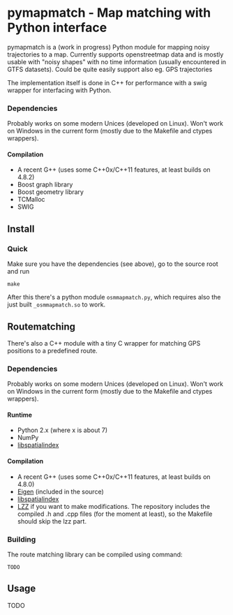 # pymapmatch - Map matching with Python interface

pymapmatch is a (work in progress) Python module for mapping
noisy trajectories to a map. Currently supports
openstreetmap data and is mostly usable with "noisy shapes"
with no time information (usually encountered in GTFS datasets).
Could be quite easily support also eg. GPS trajectories

The implementation itself is done in C++ for performance with
a swig wrapper for interfacing with Python.

### Dependencies
Probably works on some modern Unices (developed on Linux).
Won't work on Windows in the current form (mostly due to the Makefile and
ctypes wrappers).

#### Compilation
* A recent G++ (uses some C++0x/C++11 features, at least builds on 4.8.2)
* Boost graph library
* Boost geometry library
* TCMalloc
* SWIG

## Install
### Quick
Make sure you have the dependencies (see above), go to the source root and run
	
	make

After this there's a python module `osmmapmatch.py`, which requires also the
just built `_osmmapmatch.so` to work.

## Routematching

There's also a C++ module with a tiny C wrapper for matching GPS positions
to a predefined route.

### Dependencies
Probably works on some modern Unices (developed on Linux).
Won't work on Windows in the current form (mostly due to the Makefile and
ctypes wrappers).

#### Runtime
* Python 2.x (where x is about 7)
* NumPy
* [libspatialindex](http://libspatialindex.github.io/)

#### Compilation
* A recent G++ (uses some C++0x/C++11 features, at least builds on 4.8.0)
* [Eigen](http://eigen.tuxfamily.org) (included in the source)
* [libspatialindex](http://libspatialindex.github.io/)
* [LZZ](http://www.lazycplusplus.com/) if you want to make modifications.
  The repository includes the compiled .h and .cpp files (for the moment at least),
  so the Makefile should skip the lzz part.

### Building

The route matching library can be compiled using command:
	
	TODO

## Usage

TODO
